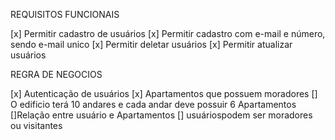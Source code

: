 REQUISITOS FUNCIONAIS

[x] Permitir cadastro de usuários 
[x] Permitir cadastro com e-mail e número, sendo e-mail unico 
[x] Permitir deletar usuários
[x] Permitir atualizar usuários

REGRA DE NEGOCIOS

[x] Autenticação de usuários
[x] Apartamentos que possuem moradores 
[] O edificio terá 10 andares e cada andar deve possuir 6 Apartamentos
[]Relação entre usuário e Apartamentos
[] usuáriospodem ser moradores ou visitantes